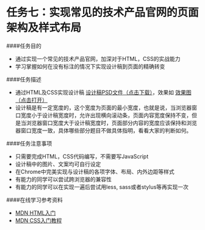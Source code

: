 # 任务七：实现常见的技术产品官网的页面架构及样式布局

####任务目的

+ 通过实现一个常见的技术产品官网，加深对于HTML，CSS的实战能力
+ 学习掌握如何在没有标注的情况下实现设计稿到页面的精确转变

####任务描述

+ 通过HTML及CSS实现设计稿 [设计稿PSD文件（点击下载）](http://7xrp04.com1.z0.glb.clouddn.com/task_1_7_1.psd)，效果如 [效果图（点击打开）](http://7xrp04.com1.z0.glb.clouddn.com/task_1_7_2.jpg)
+ 设计稿是有一定宽度的，这个宽度为页面的最小宽度，也就是说，当浏览器窗口宽度小于设计稿宽度时，允许出现横向滚动条，页面内容宽度保持不变，但是当浏览器窗口宽度大于设计稿宽度时，页面部分内容的宽度应该保持和浏览器窗口宽度一致，具体哪些部分题目不做具体指明，看看大家的判断如何。

####任务注意事项

+ 只需要完成HTML，CSS代码编写，不需要写JavaScript
+ 设计稿中的图片、文案均可自行设定
+ 在Chrome中完美实现与设计稿的各项字体、布局、内外边距等样式
+ 有能力的同学可以尝试跨浏览器的兼容性
+ 有能力的同学可以在实现一遍后尝试用less, sass或者stylus等再实现一次

####在线学习参考资料

+ [MDN HTML入门](https://developer.mozilla.org/zh-CN/docs/Web/Guide/HTML/Introduction)
+ [MDN CSS入门教程](https://developer.mozilla.org/zh-CN/docs/Web/Guide/CSS/Getting_started)